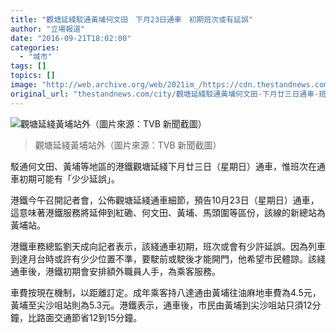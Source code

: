 ```yaml
---
title: "觀塘延綫駁通黃埔何文田　下月23日通車　初期班次或有延誤"
author: "立場報道"
date: "2016-09-21T18:02:00"
categories:
  - "城市"
tags: []
topics: []
image: "http://web.archive.org/web/2021im_/https://cdn.thestandnews.com/media/photos/cache/E89EA2E5B995E688AAE59C96202016-09-212018.05.21_IPXPg_1200x0.png"
original_url: "thestandnews.com/city/觀塘延綫駁通黃埔何文田-下月廿三日通車-班次-可能有少少延誤"
---
```

![觀塘延綫黃埔站外（圖片來源：TVB 新聞截圖）](http://web.archive.org/web/2021im_/https://cdn.thestandnews.com/media/photos/cache/E89EA2E5B995E688AAE59C96202016-09-212018.05.21_IPXPg_1200x0.png)

> 觀塘延綫黃埔站外（圖片來源：TVB 新聞截圖）

駁通何文田、黃埔等地區的港鐵觀塘延綫下月廿三日（星期日）通車，惟班次在通車初期可能有「少少延誤」。

港鐵今午召開記者會，公佈觀塘延綫通車細節，預告10月23日（星期日）通車，這意味著港鐵服務將延伸到紅磡、何文田、黃埔、馬頭圍等區份，該線的新總站為黃埔站。

港鐵車務總監劉天成向記者表示，該綫通車初期，班次或會有少許延誤。因為列車到達月台時或許有少少位置不準，要駛前或駛後才能開門，他希望市民體諒。該綫通車後，港鐵初期會安排額外職員人手，為乘客服務。

車費按現在機制，以距離訂定。成年乘客持八達通由黃埔往油麻地車費為4.5元，黃埔至尖沙咀站則為5.3元。港鐵表示，通車後，市民由黃埔到尖沙咀站只須12分鐘，比路面交通節省12到15分鐘。